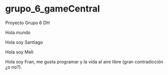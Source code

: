 # grupo_6_gameCentral
Proyecto Grupo 6 DH

Hola  mundo

Hola soy Santiago

Hola soy Meli

Hola soy Fran, me gusta programar y la vida al aire libre (gran contradicción ¿o no?).
